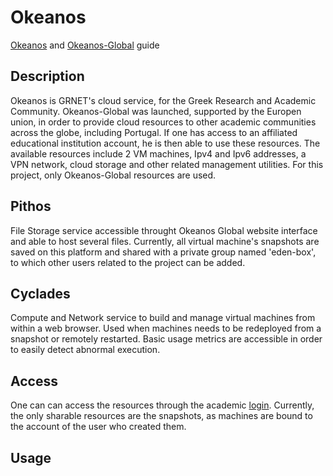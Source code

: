 # Okeanos
[Okeanos](https://okeanos.grnet.gr/home/) and [Okeanos-Global](https://pithos.okeanos-global.grnet.gr/home/) guide

## Description
Okeanos is GRNET's cloud service, for the Greek Research and Academic Community. Okeanos-Global was launched, supported by the Europen union, in order to provide cloud resources to other academic communities across the globe, including Portugal. If one has access to an affiliated educational institution account, he is then able to use these resources. The available resources include 2 VM machines, Ipv4 and Ipv6 addresses, a VPN network, cloud storage and other related management utilities. For this project, only Okeanos-Global resources are used.

## Pithos
File Storage service accessible throught Okeanos Global website interface and able to host several files.
Currently, all virtual machine's snapshots are saved on this platform and shared with a private group named 'eden-box', to which other users related to the project can be added. 

## Cyclades
Compute and Network service to build and manage virtual machines from within a web browser.
Used when machines needs to be redeployed from a snapshot or remotely restarted.
Basic usage metrics are accessible in order to easily detect abnormal execution.

## Access
One can can access the resources through the academic [login](https://accounts.okeanos-global.grnet.gr/ui/login).
Currently, the only sharable resources are the snapshots, as machines are bound to the account of the user who created them.

## Usage
